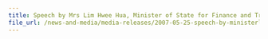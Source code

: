 ```yaml
---
title: Speech by Mrs Lim Hwee Hua, Minister of State for Finance and Transport, at the Launch of Secure Trade Partnership on Friday 25 May 2007, 10.30 am at the Meritus Mandarin Hotel Singapore
file_url: /news-and-media/media-releases/2007-05-25-speech-by-ministerlhh.pdf
---
```

